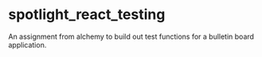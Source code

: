 # spotlight_react_testing
An assignment from alchemy to build out test functions for a bulletin board application.
